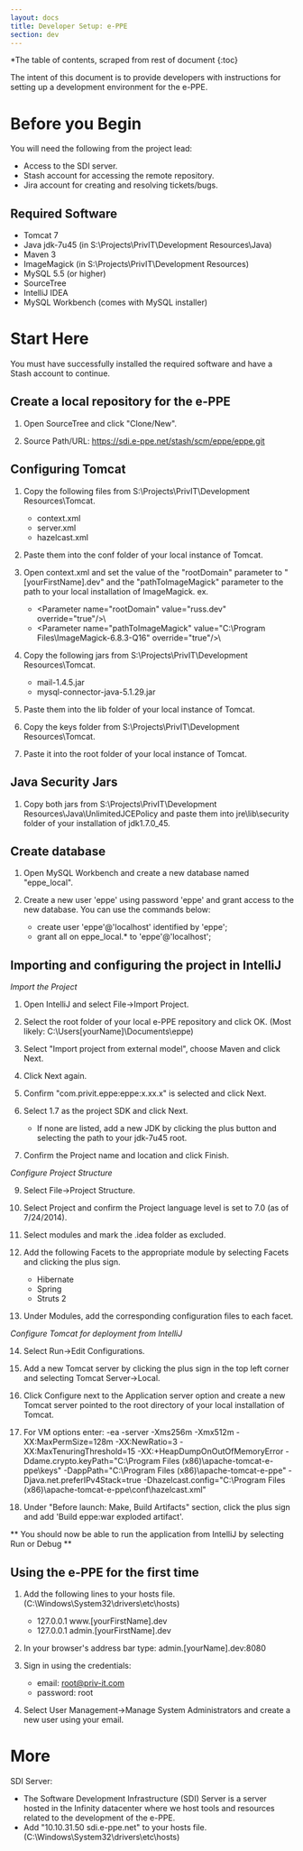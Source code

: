 ```yaml
---
layout: docs
title: Developer Setup: e-PPE
section: dev
---
```


*The table of contents, scraped from rest of document
{:toc}


The intent of this document is to provide developers with instructions for setting up a development environment for the e-PPE.

# Before you Begin

You will need the following from the project lead:
* Access to the SDI server.
* Stash account for accessing the remote repository.
* Jira account for creating and resolving tickets/bugs.

## Required Software

* Tomcat 7
* Java jdk-7u45 (in S:\Projects\PrivIT\Development Resources\Java)
* Maven 3
* ImageMagick  (in S:\Projects\PrivIT\Development Resources)
* MySQL 5.5 (or higher)
* SourceTree
* IntelliJ IDEA
* MySQL Workbench (comes with MySQL installer)



# Start Here

You must have successfully installed the required software and have a Stash account to continue.


## Create a local repository for the e-PPE

1. Open SourceTree and click "Clone/New".

2. Source Path/URL: https://sdi.e-ppe.net/stash/scm/eppe/eppe.git
	
  

## Configuring Tomcat

1. Copy the following files from S:\Projects\PrivIT\Development Resources\Tomcat.
	* context.xml
	* server.xml
	* hazelcast.xml
		
2. Paste them into the conf folder of your local instance of Tomcat.
	
3. Open context.xml and set the value of the "rootDomain" parameter to "[yourFirstName].dev" and the "pathToImageMagick" parameter to the path to your local installation of ImageMagick. 
	ex.

	* \<Parameter name="rootDomain" value="russ.dev" override="true"/>\
	* \<Parameter name="pathToImageMagick" value="C:\Program Files\ImageMagick-6.8.3-Q16" override="true"/>\
			
4. Copy the following jars from S:\Projects\PrivIT\Development Resources\Tomcat.
	* mail-1.4.5.jar
	* mysql-connector-java-5.1.29.jar	
	
5. Paste them into the lib folder of your local instance of Tomcat.
	
6. Copy the keys folder from S:\Projects\PrivIT\Development Resources\Tomcat.
	
7. Paste it into the root folder of your local instance of Tomcat.
	

## Java Security Jars	 
	
1. Copy both jars from S:\Projects\PrivIT\Development Resources\Java\UnlimitedJCEPolicy and paste them into jre\lib\security folder of your installation of jdk1.7.0_45.
	
	
## Create database

1. Open MySQL Workbench and create a new database named "eppe_local".
	
2. Create a new user 'eppe' using password 'eppe' and grant access to the new database. You can use the commands below:
	* create user 'eppe'@'localhost' identified by 'eppe';
	* grant all on eppe_local.* to 'eppe'@'localhost';
		
	
## Importing and configuring the project in IntelliJ	
*Import the Project*
	
1. Open IntelliJ and select File->Import Project.
		
2. Select the root folder of your local e-PPE repository and click OK. (Most likely: C:\Users\[yourName]\Documents\eppe)
		
3. Select "Import project from external model", choose Maven and click Next.
		
4. Click Next again.
	
5. Confirm "com.privit.eppe:eppe:x.xx.x" is selected and click Next.
		
7. Select 1.7 as the project SDK and click Next.
	- If none are listed, add a new JDK by clicking the plus button and selecting the path to your jdk-7u45 root.
		
8. Confirm the Project name and location and click Finish.
	
*Configure Project Structure*
	
9. Select File->Project Structure.
	
10.	Select Project and confirm the Project language level is set to 7.0 (as of 7/24/2014).
 
11. Select modules and mark the .idea folder as excluded.
		
12. Add the following Facets to the appropriate module by selecting Facets and clicking the plus sign.
	- Hibernate
	- Spring
	- Struts 2
 
13. Under Modules, add the corresponding configuration files to each facet.
 
*Configure Tomcat for deployment from IntelliJ*
 	
14. Select Run->Edit Configurations.
	
15. Add a new Tomcat server by clicking the plus sign in the top left corner and selecting Tomcat Server->Local.
		
16. Click Configure next to the Application server option and create a new Tomcat server pointed to the root directory of your local installation of Tomcat.
		
17. For VM options enter: -ea -server -Xms256m -Xmx512m -XX:MaxPermSize=128m -XX:NewRatio=3 -XX:MaxTenuringThreshold=15 -XX:+HeapDumpOnOutOfMemoryError -Ddame.crypto.keyPath="C:\Program Files (x86)\apache-tomcat-e-ppe\keys" -DappPath="C:\Program Files (x86)\apache-tomcat-e-ppe" -Djava.net.preferIPv4Stack=true -Dhazelcast.config="C:\Program Files (x86)\apache-tomcat-e-ppe\conf\hazelcast.xml"
		
18. Under "Before launch: Make, Build Artifacts" section, click the plus sign and add 'Build eppe:war exploded artifact'.
		
** You should now be able to run the application from IntelliJ by selecting Run or Debug **
	
## Using the e-PPE for the first time

1. Add the following lines to your hosts file. (C:\Windows\System32\drivers\etc\hosts)
	* 127.0.0.1 www.[yourFirstName].dev
	* 127.0.0.1 admin.[yourFirstName].dev
		
2. In your browser's address bar type: admin.[yourName].dev:8080
	
3. Sign in using the credentials:
	* email: root@priv-it.com
	* password: root
	
4. Select User Management->Manage System Administrators and create a new user using your email.
	
	
# More	

SDI Server:
* The Software Development Infrastructure (SDI) Server is a server hosted in the Infinity datacenter where we host tools and resources related to the development of the e-PPE.
* Add "10.10.31.50 sdi.e-ppe.net" to your hosts file. (C:\Windows\System32\drivers\etc\hosts)



	
	
	
	
